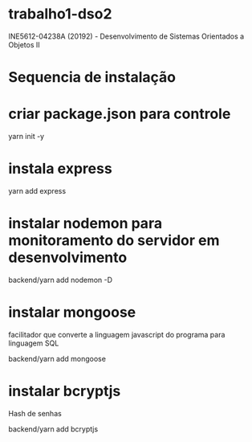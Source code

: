 # trabalho1-dso2

INE5612-04238A (20192) - Desenvolvimento de Sistemas Orientados a Objetos II

# Sequencia de instalação

# criar package.json para controle

yarn init -y

# instala express

yarn add express

# instalar nodemon para monitoramento do servidor em desenvolvimento

backend/yarn add nodemon -D

# instalar mongoose

facilitador que converte a linguagem javascript do programa para linguagem SQL

backend/yarn add mongoose

# instalar bcryptjs

Hash de senhas

backend/yarn add bcryptjs
